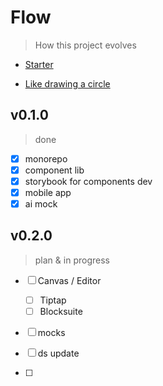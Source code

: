 # Flow

> How this project evolves

- [Starter](./flow.starter.md)

- [Like drawing a circle](./flow.circle.md)

## v0.1.0

> done

- [x] monorepo
- [x] component lib
- [x] storybook for components dev
- [x] mobile app
- [x] ai mock

## v0.2.0

> plan & in progress

- [ ] Canvas / Editor
  - [ ] Tiptap
  - [ ] Blocksuite

- [ ] mocks

- [ ] ds update

- [ ]

